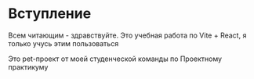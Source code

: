 # Вступление

Всем читающим - здравствуйте. Это учебная работа по Vite + React, я только учусь этим пользоваться

Это pet-проект от моей студенческой команды по Проектному практикуму

